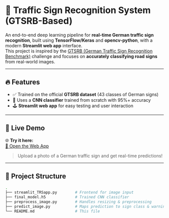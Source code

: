 # 🚗 Traffic Sign Recognition System (GTSRB-Based)

An end-to-end deep learning pipeline for **real-time German traffic sign recognition**, built using **TensorFlow/Keras** and **opencv-python**, with a modern **Streamlit web app** interface.  
This project is inspired by the [GTSRB (German Traffic Sign Recognition Benchmark)](https://benchmark.ini.rub.de/) challenge and focuses on **accurately classifying road signs** from real-world images.

---

## 🔥 Features

- ✅ Trained on the official **GTSRB dataset** (43 classes of German signs)
- 🧠 Uses a **CNN classifier** trained from scratch with 95%+ accuracy
- 🕹️ **Streamlit web app** for easy testing and user interaction

---

## 🧪 Live Demo

🌐 **Try it here:**  
[🔗 Open the Web App](https://gtrsbchallenge-v1pred.streamlit.app/)  
> Upload a photo of a German traffic sign and get real-time predictions!

---

## 🚀 Project Structure

```bash
.
├── streamlit_TRSapp.py        # Frontend for image input
├── final_model.h5             # Trained CNN classifier
├── preprocess_image.py        # Handles resizing & preprocessing
├── predict_image.py           # Maps prediction to sign class & warning
└── README.md                  # This file
